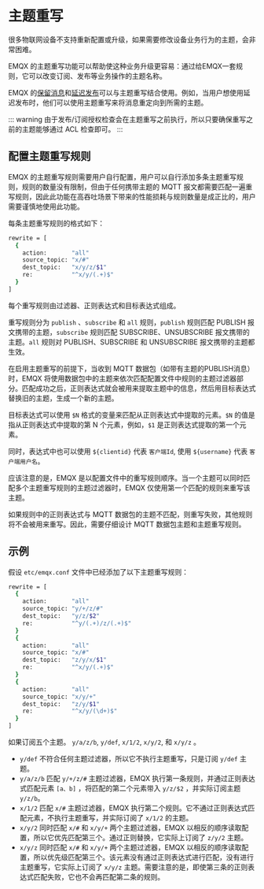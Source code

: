 # 主题重写

很多物联网设备不支持重新配置或升级，如果需要修改设备业务行为的主题，会非常困难。

EMQX 的主题重写功能可以帮助使这种业务升级更容易：通过给EMQX一套规则，它可以改变订阅、发布等业务操作的主题名称。

EMQX 的[保留消息](./retained.md)和[延迟发布](./delayed-publish.md)可以与主题重写结合使用。例如，当用户想使用延迟发布时，他们可以使用主题重写来将消息重定向到所需的主题。

::: warning
由于发布/订阅授权检查会在主题重写之前执行，所以只要确保重写之前的主题能够通过 ACL 检查即可。
:::

## 配置主题重写规则

EMQX 的主题重写规则需要用户自行配置，用户可以自行添加多条主题重写规则，规则的数量没有限制，但由于任何携带主题的 MQTT 报文都需要匹配一遍重写规则，因此此功能在高吞吐场景下带来的性能损耗与规则数量是成正比的，用户需要谨慎地使用此功能。

每条主题重写规则的格式如下：

```bash
rewrite = [
  {
    action:       "all"
    source_topic: "x/#"
    dest_topic:   "x/y/z/$1"
    re:           "^x/y/(.+)$"
  }
]
```

每个重写规则由过滤器、正则表达式和目标表达式组成。

重写规则分为 `publish` 、`subscribe` 和 `all` 规则，`publish` 规则匹配 PUBLISH 报文携带的主题，`subscribe` 规则匹配 SUBSCRIBE、UNSUBSCRIBE 报文携带的主题。`all` 规则对 PUBLISH、SUBSCRIBE 和 UNSUBSCRIBE 报文携带的主题都生效。

在启用主题重写的前提下，当收到 MQTT 数据包（如带有主题的PUBLISH消息）时，EMQX 将使用数据包中的主题来依次匹配配置文件中规则的主题过滤器部分。匹配成功之后，正则表达式就会被用来提取主题中的信息，然后用目标表达式替换旧的主题，生成一个新的主题。

目标表达式可以使用 `$N` 格式的变量来匹配从正则表达式中提取的元素。`$N` 的值是指从正则表达式中提取的第 N 个元素，例如，`$1` 是正则表达式提取的第一个元素。

同时，表达式中也可以使用 `${clientid}` 代表 `客户端Id`, 使用 `${username}` 代表 `客户端用户名`。

应该注意的是，EMQX 是以配置文件中的重写规则顺序。当一个主题可以同时匹配多个主题重写规则的主题过滤器时，EMQX 仅使用第一个匹配的规则来重写该主题。

如果规则中的正则表达式与 MQTT 数据包的主题不匹配，则重写失败，其他规则将不会被用来重写。因此，需要仔细设计 MQTT 数据包主题和主题重写规则。

## 示例

假设 `etc/emqx.conf` 文件中已经添加了以下主题重写规则：

```bash
rewrite = [
  {
    action:       "all"
    source_topic: "y/+/z/#"
    dest_topic:   "y/z/$2"
    re:           "^y/(.+)/z/(.+)$"
  }
  {
    action:       "all"
    source_topic: "x/#"
    dest_topic:   "z/y/x/$1"
    re:           "^x/y/(.+)$"
  }
  {
    action:       "all"
    source_topic: "x/y/+"
    dest_topic:   "z/y/$1"
    re:           "^x/y/(\d+)$"
  }
]
```

如果订阅五个主题。 `y/a/z/b`, `y/def`, `x/1/2`, `x/y/2`, 和 `x/y/z` 。

+ `y/def` 不符合任何主题过滤器，所以它不执行主题重写，只是订阅 `y/def` 主题。
+ `y/a/z/b` 匹配 `y/+/z/#` 主题过滤器，EMQX 执行第一条规则，并通过正则表达式匹配元素 `[a、b]` ，将匹配的第二个元素带入 `y/z/$2` ，并实际订阅主题 `y/z/b`。
+ `x/1/2` 匹配 `x/#` 主题过滤器，EMQX 执行第二个规则。它不通过正则表达式匹配元素，不执行主题重写，并实际订阅了 `x/1/2` 的主题。
+ `x/y/2` 同时匹配 `x/#` 和 `x/y/+` 两个主题过滤器，EMQX 以相反的顺序读取配置，所以它优先匹配第三个。通过正则替换，它实际上订阅了 `z/y/2` 主题。
+ `x/y/z` 同时匹配 `x/#` 和 `x/y/+` 两个主题过滤器，EMQX 以相反的顺序读取配置，所以优先级匹配第三个。该元素没有通过正则表达式进行匹配，没有进行主题重写，它实际上订阅了 `x/y/z` 主题。需要注意的是，即使第三条的正则表达式匹配失败，它也不会再匹配第二条的规则。

